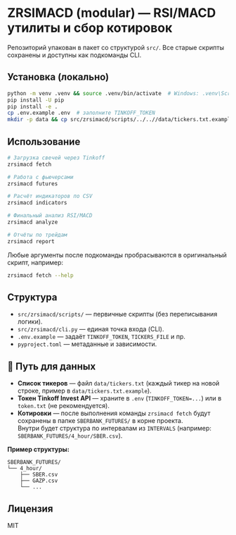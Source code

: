 # ZRSIMACD (modular) — RSI/MACD утилиты и сбор котировок

Репозиторий упакован в пакет со структурой `src/`. Все старые скрипты сохранены и доступны как подкоманды CLI.

## Установка (локально)
```bash
python -m venv .venv && source .venv/bin/activate  # Windows: .venv\Scripts\activate
pip install -U pip
pip install -e .
cp .env.example .env  # заполните TINKOFF_TOKEN
mkdir -p data && cp src/zrsimacd/scripts/../..//data/tickers.txt.example data/tickers.txt 2>/dev/null || true
```

## Использование
```bash
# Загрузка свечей через Tinkoff
zrsimacd fetch

# Работа с фьючерсами
zrsimacd futures

# Расчёт индикаторов по CSV
zrsimacd indicators

# Финальный анализ RSI/MACD
zrsimacd analyze

# Отчёты по трейдам
zrsimacd report
```

Любые аргументы после подкоманды пробрасываются в оригинальный скрипт, например:
```bash
zrsimacd fetch --help
```

## Структура
- `src/zrsimacd/scripts/` — первичные скрипты (без переписывания логики).
- `src/zrsimacd/cli.py` — единая точка входа (CLI).
- `.env.example` — задаёт `TINKOFF_TOKEN`, `TICKERS_FILE` и пр.
- `pyproject.toml` — метаданные и зависимости.


## 📂 Путь для данных

- **Список тикеров** — файл `data/tickers.txt` (каждый тикер на новой строке, пример в `data/tickers.txt.example`).
- **Токен Tinkoff Invest API** — храните в `.env` (`TINKOFF_TOKEN=...`) или в `token.txt` (не рекомендуется).
- **Котировки** — после выполнения команды `zrsimacd fetch` будут сохранены в папке `SBERBANK_FUTURES/` в корне проекта.  
  Внутри будет структура по интервалам из `INTERVALS` (например: `SBERBANK_FUTURES/4_hour/SBER.csv`).

**Пример структуры:**
```
SBERBANK_FUTURES/
└── 4_hour/
    ├── SBER.csv
    ├── GAZP.csv
    └── ...
```

## Лицензия
MIT
